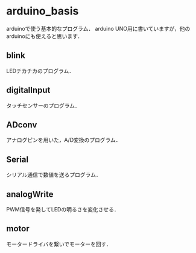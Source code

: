# arduino_basis
arduinoで使う基本的なプログラム．
arduino UNO用に書いていますが，他のarduinoにも使えると思います．

## blink  
LEDチカチカのプログラム．

## digitalInput  
タッチセンサーのプログラム．

## ADconv  
アナログピンを用いた，A/D変換のプログラム．

## Serial  
シリアル通信で数値を送るプログラム．

## analogWrite  
PWM信号を発してLEDの明るさを変化させる．

## motor  
モータードライバを繋いでモーターを回す．
